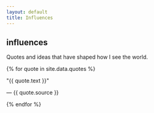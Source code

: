 ```yaml
---
layout: default
title: Influences
---
```


<div class="max-w-2xl mx-auto px-8 py-16">
    <h2 class="text-lg text-orange-950 mb-3">influences</h2>
    <p class="text-orange-800/80 mb-10 text-sm">
        Quotes and ideas that have shaped how I see the world.
    </p>
    <div class="space-y-8">
        {% for quote in site.data.quotes %}
        <div class="border-orange-400/60 border-l-2 pl-5 py-2 space-y-2">
            <p class="text-orange-900/90 italic leading-relaxed quote-text">
                "{{ quote.text }}"
            </p>
            <p class="text-sm text-orange-700/75">— {{ quote.source }}</p>
        </div>
        {% endfor %}
    </div>
</div>